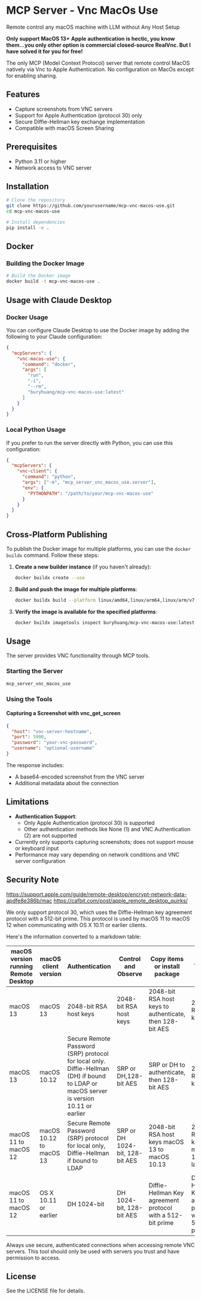 # MCP Server - Vnc MacOs Use
Remote control any macOS machine with LLM without Any Host Setup

**Only support MacOS 13+**
**Apple authentication is hectic, you know them...you only other option is commercial closed-source RealVnc. But I have solved it for you for free!**

The only MCP (Model Context Protocol) server that remote control MacOS natively via Vnc to Apple Authentication. No configuration on MacOs except for enabling sharing.

## Features

- Capture screenshots from VNC servers
- Support for Apple Authentication (protocol 30) only
- Secure Diffie-Hellman key exchange implementation
- Compatible with macOS Screen Sharing

## Prerequisites

- Python 3.11 or higher
- Network access to VNC server

## Installation

```bash
# Clone the repository
git clone https://github.com/yourusername/mcp-vnc-macos-use.git
cd mcp-vnc-macos-use

# Install dependencies
pip install -e .
```

## Docker

### Building the Docker Image

```bash
# Build the Docker image
docker build -t mcp-vnc-macos-use .
```

## Usage with Claude Desktop

### Docker Usage

You can configure Claude Desktop to use the Docker image by adding the following to your Claude configuration:

```json
{
  "mcpServers": {
    "vnc-macos-use": {
      "command": "docker",
      "args": [
        "run",
        "-i",
        "--rm",
        "buryhuang/mcp-vnc-macos-use:latest"
      ]
    }
  }
}
```

### Local Python Usage

If you prefer to run the server directly with Python, you can use this configuration:

```json
{
  "mcpServers": {
    "vnc-client": {
      "command": "python",
      "args": ["-m", "mcp_server_vnc_macos_use.server"],
      "env": {
        "PYTHONPATH": "/path/to/your/mcp-vnc-macos-use"
      }
    }
  }
}
```

## Cross-Platform Publishing

To publish the Docker image for multiple platforms, you can use the `docker buildx` command. Follow these steps:

1. **Create a new builder instance** (if you haven't already):
   ```bash
   docker buildx create --use
   ```

2. **Build and push the image for multiple platforms**:
   ```bash
   docker buildx build --platform linux/amd64,linux/arm64,linux/arm/v7 -t buryhuang/mcp-vnc-macos-use:latest --push .
   ```

3. **Verify the image is available for the specified platforms**:
   ```bash
   docker buildx imagetools inspect buryhuang/mcp-vnc-macos-use:latest
   ```

## Usage

The server provides VNC functionality through MCP tools.

### Starting the Server

```bash
mcp_server_vnc_macos_use
```

### Using the Tools

#### Capturing a Screenshot with vnc_get_screen

```json
{
  "host": "vnc-server-hostname",
  "port": 5900,
  "password": "your-vnc-password",
  "username": "optional-username"
}
```

The response includes:
- A base64-encoded screenshot from the VNC server
- Additional metadata about the connection

## Limitations

- **Authentication Support**: 
  - Only Apple Authentication (protocol 30) is supported
  - Other authentication methods like None (1) and VNC Authentication (2) are not supported
- Currently only supports capturing screenshots; does not support mouse or keyboard input
- Performance may vary depending on network conditions and VNC server configuration

## Security Note

https://support.apple.com/guide/remote-desktop/encrypt-network-data-apdfe8e386b/mac
https://cafbit.com/post/apple_remote_desktop_quirks/

We only support protocol 30, which uses the Diffie-Hellman key agreement protocol with a 512-bit prime. This protocol is used by macOS 11 to macOS 12 when communicating with OS X 10.11 or earlier clients.

Here's the information converted to a markdown table:

| macOS version running Remote Desktop | macOS client version | Authentication | Control and Observe | Copy items or install package | All other tasks | Protocol Version |
|--------------------------------------|----------------------|----------------|---------------------|-------------------------------|----------------|----------------|
| macOS 13 | macOS 13 | 2048-bit RSA host keys | 2048-bit RSA host keys | 2048-bit RSA host keys to authenticate, then 128-bit AES | 2048-bit RSA host keys | 36 |
| macOS 13 | macOS 10.12 | Secure Remote Password (SRP) protocol for local only. Diffie-Hellman (DH) if bound to LDAP or macOS server is version 10.11 or earlier | SRP or DH,128-bit AES | SRP or DH to authenticate, then 128-bit AES | 2048-bit RSA host keys | 35 |
| macOS 11 to macOS 12 | macOS 10.12 to macOS 13 | Secure Remote Password (SRP) protocol for local only, Diffie-Hellman if bound to LDAP | SRP or DH 1024-bit, 128-bit AES | 2048-bit RSA host keys macOS 13 to macOS 10.13 | 2048-bit RSA host keys macOS 10.13 or later |  33 |
| macOS 11 to macOS 12 | OS X 10.11 or earlier | DH 1024-bit | DH 1024-bit, 128-bit AES | Diffie-Hellman Key agreement protocol with a 512-bit prime | Diffie-Hellman Key agreement protocol with a 512-bit prime |  30 |


Always use secure, authenticated connections when accessing remote VNC servers. This tool should only be used with servers you trust and have permission to access.

## License

See the LICENSE file for details. 
